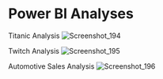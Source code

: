# Power BI Analyses

Titanic Analysis
![Screenshot_194](https://user-images.githubusercontent.com/96789016/232330229-0e206483-6081-4ebb-9bfa-aeaa4b765f5c.png)

Twitch Analysis
![Screenshot_195](https://user-images.githubusercontent.com/96789016/232330935-5bf09476-091f-4f75-aff2-8d6ef2f2ddbd.png)

Automotive Sales Analysis
![Screenshot_196](https://user-images.githubusercontent.com/96789016/232331873-c02af348-5bda-4a8c-833a-10782edea168.png)
